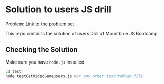 # Solution to users JS drill

Problem: [Link to the problem set](https://gist.github.com/nodelike/9d72aaf7bc2f9307aa2581bb8225b4a3)

This repo contains the solution of users Drill of Mountblue JS Bootcamp.

## Checking the Solution

Make sure you have `node.js` installed.

```bash
cd test
node testGetVideoGameUsers.js #or any other testProblem file
```